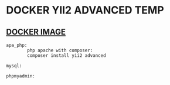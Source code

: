 <h1> DOCKER YII2 ADVANCED TEMP </h1>

  <h2> <u>DOCKER IMAGE</u> </h2>
  
    apa_php:
            php apache with composer:
            composer install yii2 advanced

    mysql:

    phpmyadmin:
